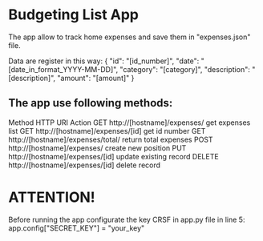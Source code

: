 # Budgeting List App

The app allow to track home expenses and save them in "expenses.json" file.

Data are register in this way:
{
    "id": "[id_number]",
    "date": "[date_in_format_YYYY-MM-DD]",
    "category": "[category]",
    "description": "[description]",
    "amount": "[amount]"
}

## The app use following methods:

Method  HTTP 	URI 	Action
GET 	http://[hostname]/expenses/ 	get expenses list
GET 	http://[hostname]/expenses/[id] 	get id number
GET 	http://[hostname]/expenses/total/  return total expenses
POST 	http://[hostname]/expenses/ 	create new position
PUT 	http://[hostname]/expenses/[id] 	update existing record
DELETE 	http://[hostname]/expenses/[id] 	delete record

# ATTENTION!
Before running the app configurate the key CRSF in app.py file in line 5:
app.config["SECRET_KEY"] = "your_key"
